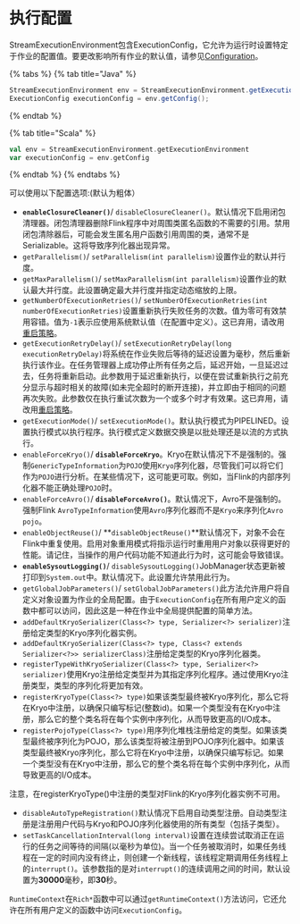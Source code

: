 # 执行配置

StreamExecutionEnvironment包含ExecutionConfig，它允许为运行时设置特定于作业的配置值。要更改影响所有作业的默认值，请参见[Configuration](https://ci.apache.org/projects/flink/flink-docs-release-1.7/ops/config.html)。

{% tabs %}
{% tab title="Java" %}
```java
StreamExecutionEnvironment env = StreamExecutionEnvironment.getExecutionEnvironment();
ExecutionConfig executionConfig = env.getConfig();
```
{% endtab %}

{% tab title="Scala" %}
```scala
val env = StreamExecutionEnvironment.getExecutionEnvironment
var executionConfig = env.getConfig
```
{% endtab %}
{% endtabs %}

可以使用以下配置选项:\(默认为粗体）

* **`enableClosureCleaner()`**/ `disableClosureCleaner()`。默认情况下启用闭包清理器。闭包清理器删除Flink程序中对周围类匿名函数的不需要的引用。禁用闭包清除器后，可能会发生匿名用户函数引用周围的类，通常不是Serializable。这将导致序列化器出现异常。
* `getParallelism()`/ `setParallelism(int parallelism)`设置作业的默认并行度。
* `getMaxParallelism()`/ `setMaxParallelism(int parallelism)`设置作业的默认最大并行度。此设置确定最大并行度并指定动态缩放的上限。
* `getNumberOfExecutionRetries()`/ `setNumberOfExecutionRetries(int numberOfExecutionRetries)`设置重新执行失败任务的次数。值为零可有效禁用容错。值为`-1`表示应使用系统默认值（在配置中定义）。这已弃用，请改用[重启策略](https://ci.apache.org/projects/flink/flink-docs-release-1.7/dev/restart_strategies.html)。
* `getExecutionRetryDelay()`/ `setExecutionRetryDelay(long executionRetryDelay)`将系统在作业失败后等待的延迟设置为毫秒，然后重新执行该作业。在任务管理器上成功停止所有任务之后，延迟开始，一旦延迟过去，任务将重新启动。此参数用于延迟重新执行，以便在尝试重新执行之前充分显示与超时相关的故障\(如未完全超时的断开连接\)，并立即由于相同的问题再次失败。此参数仅在执行重试次数为一个或多个时才有效果。这已弃用，请改用[重启策略](https://ci.apache.org/projects/flink/flink-docs-release-1.7/dev/restart_strategies.html)。
* `getExecutionMode()`/ `setExecutionMode()`。默认执行模式为PIPELINED。设置执行模式以执行程序。执行模式定义数据交换是以批处理还是以流的方式执行。
* `enableForceKryo()`/ **`disableForceKryo`**。Kryo在默认情况下不是强制的。强制`GenericTypeInformation`为`POJO`使用`Kryo`序列化器，尽管我们可以将它们作为`POJO`进行分析。在某些情况下，这可能更可取。例如，当Flink的内部序列化器不能正确处理`POJO`时。
* `enableForceAvro()`/ **`disableForceAvro()`**。默认情况下，Avro不是强制的。强制Flink `AvroTypeInformation`使用`Avro`序列化器而不是`Kryo`来序列化`Avro pojo`。
* `enableObjectReuse()`/ **`disableObjectReuse()`**默认情况下，对象不会在Flink中重复使用。启用对象重用模式将指示运行时重用用户对象以获得更好的性能。请记住，当操作的用户代码功能不知道此行为时，这可能会导致错误。
* **`enableSysoutLogging()`**/ `disableSysoutLogging()`JobManager状态更新被打印到`System.out`中。默认情况下。此设置允许禁用此行为。
* `getGlobalJobParameters()`/ `setGlobalJobParameters()`此方法允许用户将自定义对象设置为作业的全局配置。由于`ExecutionConfig`在所有用户定义的函数中都可以访问，因此这是一种在作业中全局提供配置的简单方法。
* `addDefaultKryoSerializer(Class<?> type, Serializer<?> serializer)`注册给定类型的Kryo序列化器实例。
* `addDefaultKryoSerializer(Class<?> type, Class<? extends Serializer<?>> serializerClass)`注册给定类型的Kryo序列化器类。
* `registerTypeWithKryoSerializer(Class<?> type, Serializer<?> serializer)`使用Kryo注册给定类型并为其指定序列化程序。通过使用Kryo注册类型，类型的序列化将更加有效。
* `registerKryoType(Class<?> type)`如果该类型最终被Kryo序列化，那么它将在Kryo中注册，以确保只编写标记\(整数id\)。如果一个类型没有在Kryo中注册，那么它的整个类名将在每个实例中序列化，从而导致更高的I/O成本。
* `registerPojoType(Class<?> type)`用序列化堆栈注册给定的类型。如果该类型最终被序列化为POJO，那么该类型将被注册到POJO序列化器中。如果该类型最终被Kryo序列化，那么它将在Kryo中注册，以确保只编写标记。如果一个类型没有在Kryo中注册，那么它的整个类名将在每个实例中序列化，从而导致更高的I/O成本。

注意，在registerKryoType\(\)中注册的类型对Flink的Kryo序列化器实例不可用。

* `disableAutoTypeRegistration()`默认情况下启用自动类型注册。自动类型注册是注册用户代码与Kryo和POJO序列化器使用的所有类型（包括子类型）。
* `setTaskCancellationInterval(long interval)`设置在连续尝试取消正在运行的任务之间等待的间隔\(以毫秒为单位\)。当一个任务被取消时，如果任务线程在一定的时间内没有终止，则创建一个新线程，该线程定期调用任务线程上的`interrupt()`。该参数指的是对`interrupt()`的连续调用之间的时间，默认设置为**30000**毫秒，即**30**秒。

`RuntimeContext`在`Rich*`函数中可以通过`getRuntimeContext()`方法访问，它还允许在所有用户定义的函数中访问`ExecutionConfig`。

